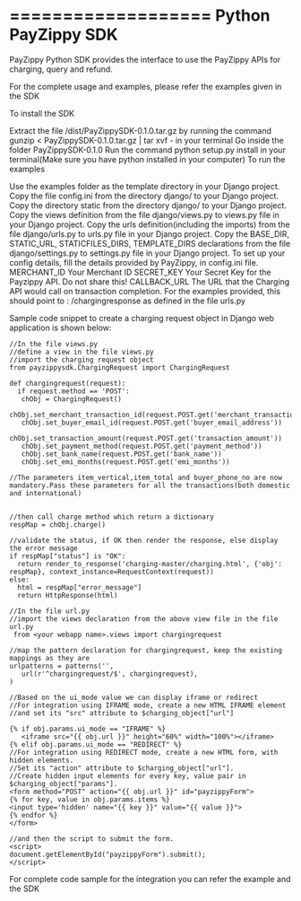 ===================
Python PayZippy SDK
===================

PayZippy Python SDK provides the interface to use the PayZippy APIs for charging, query and refund.

For the complete usage and examples, please refer the examples given in the SDK

To install the SDK

Extract the file /dist/PayZippySDK-0.1.0.tar.gz by running the command gunzip < PayZippySDK-0.1.0.tar.gz | tar xvf - in your terminal
Go inside the folder PayZippySDK-0.1.0
Run the command python setup.py install in your terminal(Make sure you have python installed in your computer)
To run the examples

Use the examples folder as the template directory in your Django project.
Copy the file config.ini from the directory django/ to your Django project.
Copy the directory static from the directory django/ to your Django project.
Copy the views definition from the file django/views.py to views.py file in your Django project.
Copy the urls definition(including the imports) from the file django/urls.py to urls.py file in your Django project.
Copy the BASE_DIR, STATIC_URL, STATICFILES_DIRS, TEMPLATE_DIRS declarations from the file django/settings.py to settings.py file in your Django project.
To set up your config details, fill the details provided by PayZippy, in config.ini file.
MERCHANT_ID Your Merchant ID
SECRET_KEY Your Secret Key for the Payzippy API. Do not share this!
CALLBACK_URL The URL that the Charging API would call on transaction completion. For the examples provided, this should point to : /chargingresponse as defined in the file urls.py

Sample code snippet to create a charging request object in Django web application is shown below:

```
//In the file views.py
//define a view in the file views.py
//import the charging request object
from payzippysdk.ChargingRequest import ChargingRequest

def chargingrequest(request):
  if request.method == 'POST':
   chObj = ChargingRequest()
   chObj.set_merchant_transaction_id(request.POST.get('merchant_transaction_id'))
   chObj.set_buyer_email_id(request.POST.get('buyer_email_address'))
   chObj.set_transaction_amount(request.POST.get('transaction_amount'))
   chObj.set_payment_method(request.POST.get('payment_method'))
   chObj.set_bank_name(request.POST.get('bank_name'))
   chObj.set_emi_months(request.POST.get('emi_months'))

//The parameters item_vertical,item_total and buyer_phone_no are now mandatory.Pass these parameters for all the transactions(both domestic and international)


//then call charge method which return a dictionary
respMap = chObj.charge()

//validate the status, if OK then render the response, else display the error message
if respMap["status"] is "OK":
  return render_to_response('charging-master/charging.html', {'obj': respMap}, context_instance=RequestContext(request))
else:
  html = respMap["error_message"]
  return HttpResponse(html)

//In the file url.py
//import the views declaration from the above view file in the file url.py
 from <your webapp name>.views import chargingrequest

//map the pattern declaration for chargingrequest, keep the existing mappings as they are
urlpatterns = patterns('',
   url(r'^chargingrequest/$', chargingrequest),
)

//Based on the ui_mode value we can display iframe or redirect
//For integration using IFRAME mode, create a new HTML IFRAME element
//and set its "src" attribute to $charging_object["url"]

{% if obj.params.ui_mode == "IFRAME" %}
   <iframe src="{{ obj.url }}" height="60%" width="100%"></iframe>
{% elif obj.params.ui_mode == "REDIRECT" %}
//For integration using REDIRECT mode, create a new HTML form, with hidden elements.
//Set its "action" attribute to $charging_object["url"].
//Create hidden input elements for every key, value pair in $charging_object["params"]. 
<form method="POST" action="{{ obj.url }}" id="payzippyForm">
{% for key, value in obj.params.items %}
<input type='hidden' name="{{ key }}" value="{{ value }}">
{% endfor %}
</form>

//and then the script to submit the form.
<script>
document.getElementById("payzippyForm").submit();
</script>
```
For complete code sample for the integration you can refer the example and the SDK
